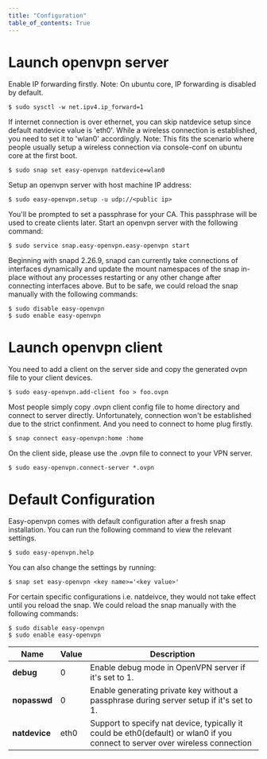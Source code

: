 ```yaml
---
title: "Configuration"
table_of_contents: True
---
```


# Launch openvpn server

Enable IP forwarding firstly. Note: On ubuntu core, IP forwarding is disabled by default.

    $ sudo sysctl -w net.ipv4.ip_forward=1

If internet connection is over ethernet, you can skip natdevice setup since default natdevice value
is 'eth0'. While a wireless connection is established, you need to set it to 'wlan0' accordingly.
Note: This fits the scenario where people usually setup a wireless connection via console-conf
on ubuntu core at the first boot.

    $ sudo snap set easy-openvpn natdevice=wlan0

Setup an openvpn server with host machine IP address:

    $ sudo easy-openvpn.setup -u udp://<public ip>

You'll be prompted to set a passphrase for your CA. This passphrase will be used to create clients later.
Start an openvpn server with the following command:

    $ sudo service snap.easy-openvpn.easy-openvpn start

Beginning with snapd 2.26.9, snapd can currently take connections of interfaces dynamically
and update the mount namespaces of the snap in-place without any processes
restarting or any other change after connecting interfaces above. But to be safe,
we could reload the snap manually with the following commands:

    $ sudo disable easy-openvpn
    $ sudo enable easy-openvpn

# Launch openvpn client

You need to add a client on the server side and copy the generated ovpn file to your client devices.

    $ sudo easy-openvpn.add-client foo > foo.ovpn

Most people simply copy .ovpn client config file to home directory and
connect to server directly. Unfortunately, connection won't be established 
due to the strict confinment. And you need to connect to home plug firstly.

```
$ snap connect easy-openvpn:home :home
```

On the client side, please use the .ovpn file to connect to your VPN server.

    $ sudo easy-openvpn.connect-server *.ovpn

# Default Configuration
Easy-openvpn comes with default configuration after a fresh snap installation.
You can run the following command to view the relevant settings.

```  
$ sudo easy-openvpn.help
```

You can also change the settings by running:
```  
$ snap set easy-openvpn <key name>='<key value>'
```

For certain specific configurations i.e. natdeivce, they would not take 
effect until you reload the snap. We could reload the snap manually with 
the following commands:
```  
$ sudo disable easy-openvpn
$ sudo enable easy-openvpn
```

| Name | Value | Description | 
|------|-------|-------------|
| **debug** | 0 | Enable debug mode in OpenVPN server if it's set to 1.|
| **nopasswd** | 0 | Enable generating private key without a passphrase during server setup if it's set to 1. |
| **natdevice** | eth0 | Support to specify nat device, typically it could be eth0(default) or wlan0 if you connect to server over wireless connection|

